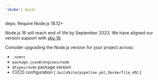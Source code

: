 ```yaml
---
'skuba': major
---
```


deps: Require Node.js 18.12+

Node.js 16 will reach end of life by September 2023. We have aligned our version support with [sku 18](https://github.com/seek-oss/sku/releases/tag/sku%4012.0.0).

Consider upgrading the Node.js version for your project across:

- `.nvmrc`
- `package.json#/engines/node`
- `@types/node` package version
- CI/CD configuration (`.buildkite/pipeline.yml`, `Dockerfile`, etc.)
